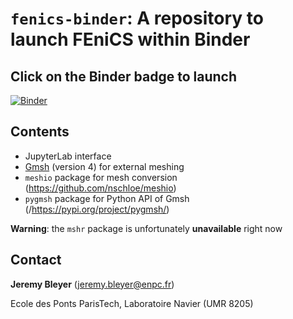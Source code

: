 # `fenics-binder`: A repository to launch FEniCS within Binder

## Click on the Binder badge to launch

[![Binder](https://mybinder.org/badge_logo.svg)](https://mybinder.org/v2/git/https%3A%2F%2Fgitlab.enpc.fr%2Fnavier-fenics%2Ffenics-binder/HEAD?urlpath=lab)

## Contents

* JupyterLab interface
* [Gmsh](http://gmsh.info/) (version 4) for external meshing
* `meshio` package for mesh conversion (https://github.com/nschloe/meshio)
* `pygmsh` package for Python API of Gmsh (/https://pypi.org/project/pygmsh/)

**Warning**: the `mshr` package is unfortunately **unavailable** right now

## Contact

**Jeremy Bleyer** (jeremy.bleyer@enpc.fr) 

Ecole des Ponts ParisTech, Laboratoire Navier (UMR 8205)

